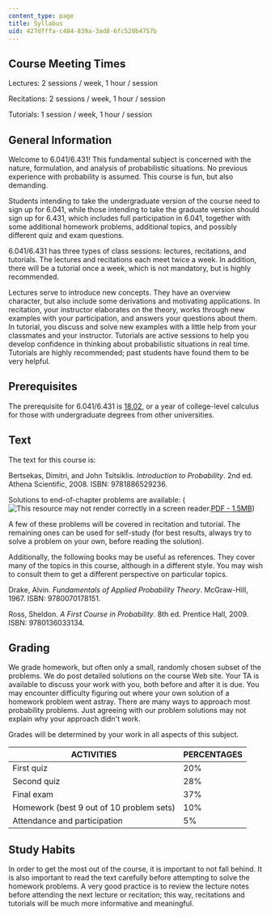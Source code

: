 ```yaml
---
content_type: page
title: Syllabus
uid: 427dfffa-c484-839a-3ad8-6fc520b4757b
---
```


Course Meeting Times
--------------------

Lectures: 2 sessions / week, 1 hour / session

Recitations: 2 sessions / week, 1 hour / session

Tutorials: 1 session / week, 1 hour / session

General Information
-------------------

Welcome to 6.041/6.431! This fundamental subject is concerned with the nature, formulation, and analysis of probabilistic situations. No previous experience with probability is assumed. This course is fun, but also demanding.

Students intending to take the undergraduate version of the course need to sign up for 6.041, while those intending to take the graduate version should sign up for 6.431, which includes full participation in 6.041, together with some additional homework problems, additional topics, and possibly different quiz and exam questions.

6.041/6.431 has three types of class sessions: lectures, recitations, and tutorials. The lectures and recitations each meet twice a week. In addition, there will be a tutorial once a week, which is not mandatory, but is highly recommended.

Lectures serve to introduce new concepts. They have an overview character, but also include some derivations and motivating applications. In recitation, your instructor elaborates on the theory, works through new examples with your participation, and answers your questions about them. In tutorial, you discuss and solve new examples with a little help from your classmates and your instructor. Tutorials are active sessions to help you develop confidence in thinking about probabilistic situations in real time. Tutorials are highly recommended; past students have found them to be very helpful.

Prerequisites
-------------

The prerequisite for 6.041/6.431 is [18.02](/courses/18-02-multivariable-calculus-fall-2007), or a year of college-level calculus for those with undergraduate degrees from other universities.

Text
----

The text for this course is:

Bertsekas, Dimitri, and John Tsitsiklis. _Introduction to Probability_. 2nd ed. Athena Scientific, 2008. ISBN: 9781886529236.

Solutions to end-of-chapter problems are available: (![This resource may not render correctly in a screen reader.](/images/inacessible.gif)[PDF - 1.5MB](http://athenasc.com/prob-solved_2ndedition.pdf))

A few of these problems will be covered in recitation and tutorial. The remaining ones can be used for self-study (for best results, always try to solve a problem on your own, before reading the solution).

Additionally, the following books may be useful as references. They cover many of the topics in this course, although in a different style. You may wish to consult them to get a different perspective on particular topics.

Drake, Alvin. _Fundamentals of Applied Probability Theory_. McGraw-Hill, 1967. ISBN: 9780070178151.

Ross, Sheldon. _A First Course in Probability_. 8th ed. Prentice Hall, 2009. ISBN: 9780136033134.

Grading
-------

We grade homework, but often only a small, randomly chosen subset of the problems. We do post detailed solutions on the course Web site. Your TA is available to discuss your work with you, both before and after it is due. You may encounter difficulty figuring out where your own solution of a homework problem went astray. There are many ways to approach most probability problems. Just agreeing with our problem solutions may not explain why your approach didn't work.

Grades will be determined by your work in all aspects of this subject.

| ACTIVITIES | PERCENTAGES |
| --- | --- |
| First quiz | 20% |
| Second quiz | 28% |
| Final exam | 37% |
| Homework (best 9 out of 10 problem sets) | 10% |
| Attendance and participation | 5% 

Study Habits
------------

In order to get the most out of the course, it is important to not fall behind. It is also important to read the text carefully before attempting to solve the homework problems. A very good practice is to review the lecture notes before attending the next lecture or recitation; this way, recitations and tutorials will be much more informative and meaningful.